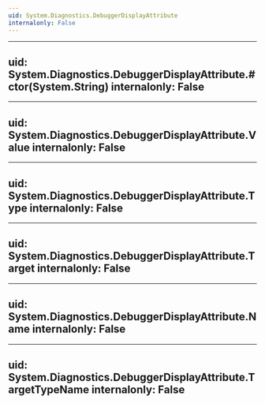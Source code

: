 ```yaml
---
uid: System.Diagnostics.DebuggerDisplayAttribute
internalonly: False
---
```


---
uid: System.Diagnostics.DebuggerDisplayAttribute.#ctor(System.String)
internalonly: False
---

---
uid: System.Diagnostics.DebuggerDisplayAttribute.Value
internalonly: False
---

---
uid: System.Diagnostics.DebuggerDisplayAttribute.Type
internalonly: False
---

---
uid: System.Diagnostics.DebuggerDisplayAttribute.Target
internalonly: False
---

---
uid: System.Diagnostics.DebuggerDisplayAttribute.Name
internalonly: False
---

---
uid: System.Diagnostics.DebuggerDisplayAttribute.TargetTypeName
internalonly: False
---
